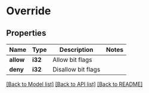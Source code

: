 # Override

## Properties

Name | Type | Description | Notes
------------ | ------------- | ------------- | -------------
**allow** | **i32** | Allow bit flags | 
**deny** | **i32** | Disallow bit flags | 

[[Back to Model list]](../README.md#documentation-for-models) [[Back to API list]](../README.md#documentation-for-api-endpoints) [[Back to README]](../README.md)


